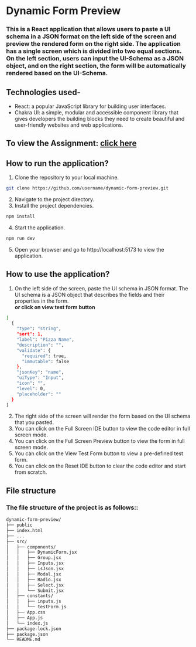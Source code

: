 #  Dynamic Form Preview
### This is a React application that allows users to paste a UI schema in a JSON format on the left side of the screen and preview the rendered form on the right side. The application has a single screen which is divided into two equal sections. On the left section, users can input the UI-Schema as a JSON object, and on the right section, the form will be automatically rendered based on the UI-Schema.

## Technologies used-
- React: a popular JavaScript library for building user interfaces.
- Chakra UI: a simple, modular and accessible component library that gives developers the building blocks they need to create beautiful and user-friendly websites and web applications.

## To view the Assignment: [click here](https://mahir-neema.github.io/Frontend-Assignment/) 

## How to run the application? 
1. Clone the repository to your local machine.
```bash
git clone https://github.com/username/dynamic-form-preview.git
```
2. Navigate to the project directory.<br>
3. Install the project dependencies. <br>
```bash
npm install
```
4. Start the application.<br>
```bash
npm run dev
```
5. Open your browser and go to http://localhost:5173 to view the application.

## How to use the application?
1. On the left side of the screen, paste the UI schema in JSON format. The UI schema is a JSON object that describes the fields and their properties in the form.<br>
**or click on view test form button**
```bash
[
  {
    "type": "string",
    "sort": 1,
    "label": "Pizza Name",
    "description": "",
    "validate": {
      "required": true,
      "immutable": false
    },
    "jsonKey": "name",
    "uiType": "Input",
    "icon": "",
    "level": 0,
    "placeholder": ""
  }
]
```
2. The right side of the screen will render the form based on the UI schema that you pasted.
3. You can click on the Full Screen IDE button to view the code editor in full screen mode.
4. You can click on the Full Screen Preview button to view the form in full screen mode.
5. You can click on the View Test Form button to view a pre-defined test form.
6. You can click on the Reset IDE button to clear the code editor and start from scratch.

## File structure
### The file structure of the project is as follows::
```bash
dynamic-form-preview/
├── public
├── index.html
├── ...
├── src/
│   ├── components/
│   │   ├── DynamicForm.jsx
│   │   ├── Group.jsx
│   │   ├── Inputs.jsx
│   │   ├── isJson.jsx
│   │   ├── Modal.jsx
│   │   ├── Radio.jsx
│   │   ├── Select.jsx
│   │   └── Submit.jsx
│   ├── constants/
│   │   ├── inputs.js
│   │   └── testForm.js
│   ├── App.css
│   ├── App.js
│   └── index.js
├── package-lock.json
├── package.json
└── README.md
```
